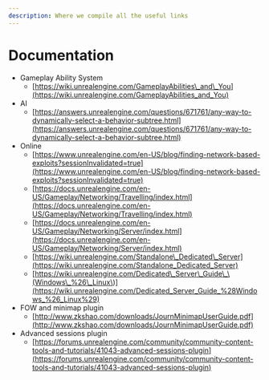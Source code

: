 ```yaml
---
description: Where we compile all the useful links
---
```


# Documentation

* Gameplay Ability System
  * [https://wiki.unrealengine.com/GameplayAbilities\_and\_You](https://wiki.unrealengine.com/GameplayAbilities_and_You)
* AI
  * [https://answers.unrealengine.com/questions/671761/any-way-to-dynamically-select-a-behavior-subtree.html](https://answers.unrealengine.com/questions/671761/any-way-to-dynamically-select-a-behavior-subtree.html)
* Online
  * [https://www.unrealengine.com/en-US/blog/finding-network-based-exploits?sessionInvalidated=true](https://www.unrealengine.com/en-US/blog/finding-network-based-exploits?sessionInvalidated=true)
  * [https://docs.unrealengine.com/en-US/Gameplay/Networking/Travelling/index.html](https://docs.unrealengine.com/en-US/Gameplay/Networking/Travelling/index.html)
  * [https://docs.unrealengine.com/en-US/Gameplay/Networking/Server/index.html](https://docs.unrealengine.com/en-US/Gameplay/Networking/Server/index.html)
  * [https://wiki.unrealengine.com/Standalone\_Dedicated\_Server](https://wiki.unrealengine.com/Standalone_Dedicated_Server)
  * [https://wiki.unrealengine.com/Dedicated\_Server\_Guide\_\(Windows\_%26\_Linux\)](https://wiki.unrealengine.com/Dedicated_Server_Guide_%28Windows_%26_Linux%29)
* FOW and minimap plugin
  * [http://www.zkshao.com/downloads/JournMinimapUserGuide.pdf](http://www.zkshao.com/downloads/JournMinimapUserGuide.pdf)
* Advanced sessions plugin
  * [https://forums.unrealengine.com/community/community-content-tools-and-tutorials/41043-advanced-sessions-plugin](https://forums.unrealengine.com/community/community-content-tools-and-tutorials/41043-advanced-sessions-plugin)

